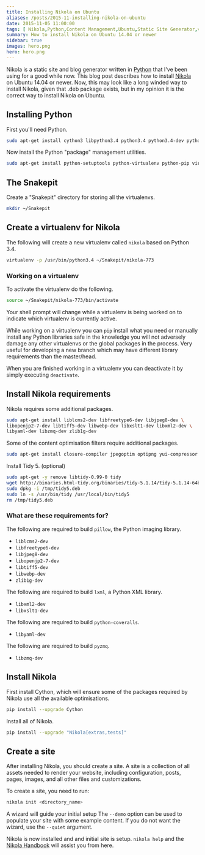```yaml
---
title: Installing Nikola on Ubuntu
aliases: /posts/2015-11-installing-nikola-on-ubuntu
date: 2015-11-05 11:00:00
tags: [ Nikola,Python,Content Management,Ubuntu,Static Site Generator,virtualenv ]
summary: How to install Nikola on Ubuntu 14.04 or newer
sidebar: true
images: hero.png
hero: hero.png
---
```


Nikola is a static site and blog generator written in [Python](http://www.python.org)
that I've been using for a good while now. This blog post describes how to install
[Nikola](http://getnikola.com/) on Ubuntu 14.04 or newer. Now, this may look
like a long winded way to install Nikola, given that .deb package exists, but in
my opinion it is the correct way to install Nikola on Ubuntu.

## Installing Python

First you'll need Python.

```bash
sudo apt-get install cython3 libpython3.4 python3.4 python3.4-dev python3.4-minimal
```

Now install the Python "package" management utilities.

```bash
sudo apt-get install python-setuptools python-virtualenv python-pip virtualenvwrapper
```

## The Snakepit

Create a "Snakepit" directory for storing all the virtualenvs.

```bash
mkdir ~/Snakepit
```

## Create a virtualenv for Nikola

The following will create a new virtualenv called `nikola` based on Python 3.4.

```bash
virtualenv -p /usr/bin/python3.4 ~/Snakepit/nikola-773
```

### Working on a virtualenv

To activate the virtualenv do the following.

```bash
source ~/Snakepit/nikola-773/bin/activate
```

Your shell prompt will change while a virtualenv is being worked on to  indicate
which virtualenv is currently active.

While working on a virtualenv you can `pip` install what you need or manually
install any Python libraries safe in the knowledge you will not adversely
damage any other virtualenvs or the global packages in the process. Very useful
for developing a new branch which may have different library requirements than
the master/head.

When you are finished working in a virtualenv you can deactivate it by simply
executing `deactivate`.

## Install Nikola requirements

Nikola requires some additional packages.

```bash
sudo apt-get install liblcms2-dev libfreetype6-dev libjpeg8-dev \
libopenjp2-7-dev libtiff5-dev libwebp-dev libxslt1-dev libxml2-dev \
libyaml-dev libzmq-dev zlib1g-dev
```

Some of the content optimisation filters require additional packages.

```bash
sudo apt-get install closure-compiler jpegoptim optipng yui-compressor
```

Install Tidy 5. (optional)

```bash
sudo apt-get -y remove libtidy-0.99-0 tidy
wget http://binaries.html-tidy.org/binaries/tidy-5.1.14/tidy-5.1.14-64bit.deb -O /tmp/tidy5.deb
sudo dpkg -i /tmp/tidy5.deb
sudo ln -s /usr/bin/tidy /usr/local/bin/tidy5
rm /tmp/tidy5.deb
```

### What are these requirements for?

The following are required to build `pillow`, the Python imaging library.

  * `liblcms2-dev`
  * `libfreetype6-dev`
  * `libjpeg8-dev`
  * `libopenjp2-7-dev`
  * `libtiff5-dev`
  * `libwebp-dev`
  * `zlib1g-dev`

The following are required to build `lxml`, a Python XML library.

  * `libxml2-dev`
  * `libxslt1-dev`

The following are required to build `python-coveralls`.

  * `libyaml-dev`

The following are required to build `pyzmq`.

  * `libzmq-dev`

## Install Nikola

First install Cython, which will ensure some of the packages required by Nikola use
all the available optimisations.

```bash
pip install --upgrade Cython
```

Install all of Nikola.

```bash
pip install --upgrade "Nikola[extras,tests]"
```

## Create a site

After installing Nikola, you should create a site. A site is a collection of
all assets needed to render your website, including configuration, posts,
pages, images, and all other files and customizations.

To create a site, you need to run:

```bash
nikola init <directory_name>
```

A wizard will guide your initial setup The `--demo` option can be used to populate
your site with some example content. If you do not want the wizard, use the `--quiet`
argument.

Nikola is now installed and and initial site is setup. `nikola help` and the
[Nikola Handbook](http://getnikola.com/handbook.html) will assist you from here.
